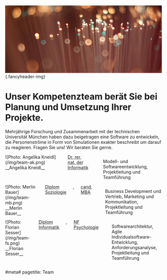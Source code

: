 ![](/img/accurate-bild-team.jpg) {.fancyheader-img}
<div class="fancyheader"><h1><span>
Unser Kompetenzteam berät Sie bei<br />
Planung und Umsetzung Ihrer Projekte.
</span></h1></div>

Mehrjährige Forschung und Zusammenarbeit mit der technischen Universität München haben dazu beigetragen eine Software zu entwickeln, die Personenströme in Form von Simulationen exakter beschreibt um darauf zu reagieren. Fragen Sie uns! Wir beraten Sie gerne.

<div class="teambox four columns alpha border" markdown="1">
![Photo: Angelika Kneidl](/img/team-ak.png)
__Angelika Kneidl__ <br />
<abbr title="Technische Universität München">Dr. rer. nat. der Informatik</abbr><br />
<ak@accu-rate.de>

Modell- und Softwareentwicklung, Projektleitung und Teamführung
</div>

<div class="teambox four columns border" markdown="1">
![Photo: Merlin Bauer](/img/team-mb.png)
__Merlin Bauer__ <br />
<abbr title="Ludwig-Maximilians-Universität München">Diplom Soziologie</abbr>, <abbr title="FOM Hochschule für Oekonomie & Management">cand. MBA</abbr><br />
<mb@accu-rate.de>

Business Development und Vertrieb, Marketing und Kommunikation, Projektleitung und Teamführung
</div>

<div class="teambox four columns omega border" markdown="1">
![Photo: Florian Sesser](/img/team-fs.png)
__Florian Sesser__ <br />
<abbr title="Technische Universität München">Diplom Informatik</abbr>, <abbr title="Ludwig-Maximilians-Universität München">NF Psychologie</abbr> <br />
<fs@accu-rate.de>

Softwarearchitektur, Agile Individualsoftware-Entwicklung, Anforderungsanalyse, Projektleitung und Teamführung
</div>


#meta#
pagetitle: Team
